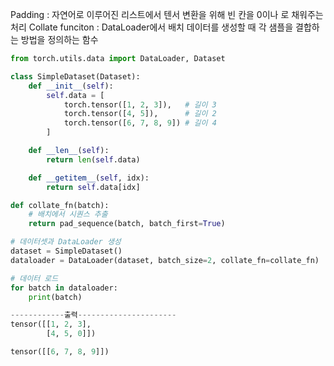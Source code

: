 Padding : 자연어로 이루어진 리스트에서 텐서 변환을 위해 빈 칸을 0이나 <PAD> 로 채워주는 처리
Collate funciton : DataLoader에서 배치 데이터를 생성할 때 각 샘플을 결합하는 방법을 정의하는 함수
```python
from torch.utils.data import DataLoader, Dataset

class SimpleDataset(Dataset):
    def __init__(self):
        self.data = [
            torch.tensor([1, 2, 3]),   # 길이 3
            torch.tensor([4, 5]),      # 길이 2
            torch.tensor([6, 7, 8, 9]) # 길이 4
        ]

    def __len__(self):
        return len(self.data)

    def __getitem__(self, idx):
        return self.data[idx]

def collate_fn(batch):
    # 배치에서 시퀀스 추출
    return pad_sequence(batch, batch_first=True)

# 데이터셋과 DataLoader 생성
dataset = SimpleDataset()
dataloader = DataLoader(dataset, batch_size=2, collate_fn=collate_fn)

# 데이터 로드
for batch in dataloader:
    print(batch)

------------출력----------------------
tensor([[1, 2, 3],
        [4, 5, 0]])

tensor([[6, 7, 8, 9]])
```
